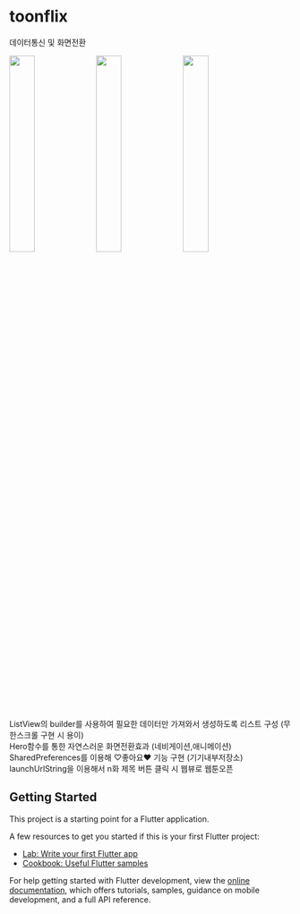 # toonflix

데이터통신 및 화면전환

<img width="30%" src="https://github.com/devperl94/toonflix/assets/140070533/76d1335d-df62-4b8b-9786-cba3d4466730"/>
<img width="30%" src="https://github.com/devperl94/toonflix/assets/140070533/50932652-7903-4b01-bf0e-5ae2a1c5db0f"/>
<img width="30%" src="https://github.com/devperl94/toonflix/assets/140070533/65e9e320-a1b6-4a3a-9f99-21a1eccb83dd"/>


ListView의 builder를 사용하여 필요한 데이터만 가져와서 생성하도록 리스트 구성 (무한스크롤 구현 시 용이)<br/>
Hero함수를 통한 자연스러운 화면전환효과 (네비게이션,애니메이션)<br/>
SharedPreferences를 이용해 ♡좋아요♥ 기능 구현 (기기내부저장소)<br/>
launchUrlString을 이용해서 n화 제목 버튼 클릭 시 웹뷰로 웹툰오픈<br/>

## Getting Started

This project is a starting point for a Flutter application.

A few resources to get you started if this is your first Flutter project:

- [Lab: Write your first Flutter app](https://docs.flutter.dev/get-started/codelab)
- [Cookbook: Useful Flutter samples](https://docs.flutter.dev/cookbook)

For help getting started with Flutter development, view the
[online documentation](https://docs.flutter.dev/), which offers tutorials,
samples, guidance on mobile development, and a full API reference.
